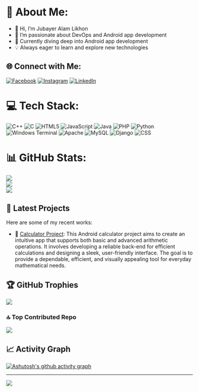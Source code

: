# 🤩 About Me:
- 👋 Hi, I’m Jubayer Alam Likhon
- 👀 I’m passionate about DevOps and Android app development
- 🌱 Currently diving deep into Android app development
- 💡 Always eager to learn and explore new technologies

## 🌐 Connect with Me:
[![Facebook](https://img.shields.io/badge/Facebook-%231877F2.svg?logo=Facebook&logoColor=white)](https://facebook.com/JubayerLikhon.L)
[![Instagram](https://img.shields.io/badge/Instagram-%23E4405F.svg?logo=Instagram&logoColor=white)](https://instagram.com/jubayer__likhon)
[![LinkedIn](https://img.shields.io/badge/LinkedIn-%230A66C2.svg?logo=LinkedIn&logoColor=white)](https://linkedin.com/in/jubayerlikhon45)

# 💻 Tech Stack:
![C++](https://img.shields.io/badge/c++-%2300599C.svg?style=for-the-badge&logo=c%2B%2B&logoColor=white)
![C](https://img.shields.io/badge/c-%2300599C.svg?style=for-the-badge&logo=c&logoColor=white)
![HTML5](https://img.shields.io/badge/html5-%23E34F26.svg?style=for-the-badge&logo=html5&logoColor=white)
![JavaScript](https://img.shields.io/badge/javascript-%23323330.svg?style=for-the-badge&logo=javascript&logoColor=%23F7DF1E)
![Java](https://img.shields.io/badge/java-%23ED8B00.svg?style=for-the-badge&logo=openjdk&logoColor=white)
![PHP](https://img.shields.io/badge/php-%23777BB4.svg?style=for-the-badge&logo=php&logoColor=white)
![Python](https://img.shields.io/badge/python-3670A0?style=for-the-badge&logo=python&logoColor=ffdd54)
![Windows Terminal](https://img.shields.io/badge/Windows%20Terminal-%234D4D4D.svg?style=for-the-badge&logo=windows-terminal&logoColor=white)
![Apache](https://img.shields.io/badge/apache-%23D42029.svg?style=for-the-badge&logo=apache&logoColor=white)
![MySQL](https://img.shields.io/badge/mysql-4479A1.svg?style=for-the-badge&logo=mysql&logoColor=white)
![Django](https://img.shields.io/badge/django-%23092E20.svg?style=for-the-badge&logo=django&logoColor=white)
![CSS](https://img.shields.io/badge/css3-%231572B6.svg?style=for-the-badge&logo=css3&logoColor=white)
<!-- ![MongoDB](https://img.shields.io/badge/MongoDB-%234ea94b.svg?style=for-the-badge&logo=mongodb&logoColor=white) -->
<!-- ![Cloudflare](https://img.shields.io/badge/Cloudflare-F38020?style=for-the-badge&logo=Cloudflare&logoColor=white) -->

# 📊 GitHub Stats:
![](https://github-readme-stats.vercel.app/api?username=b1nturi&theme=dark&hide_border=false&include_all_commits=true&count_private=true)<br/>
![](https://github-readme-streak-stats.herokuapp.com/?user=b1nturi&theme=dark&hide_border=false)<br/>
![](https://github-readme-stats.vercel.app/api/top-langs/?username=b1nturi&theme=dark&hide_border=false&include_all_commits=true&count_private=true&layout=compact)

## 🎉 Latest Projects
Here are some of my recent works:
- 🚀 [Calculator Project](https://github.com/b1nturi/Calculator_Project): This Android calculator project aims to create an intuitive app that supports both basic and advanced arithmetic operations. It involves developing a reliable back-end for efficient calculations and designing a sleek, user-friendly interface. The goal is to provide a dependable, efficient, and visually appealing tool for everyday mathematical needs.
<!-- - 🌟 [Project 2](https://github.com/yourusername/project2): Brief description of what this project is about.
- 🔧 [Project 3](https://github.com/yourusername/project3): Brief description of what this project is about.  -->

## 🏆 GitHub Trophies
![](https://github-profile-trophy.vercel.app/?username=b1nturi&theme=radical&no-frame=false&no-bg=true&margin-w=4)

### 🔝 Top Contributed Repo
![](https://github-contributor-stats.vercel.app/api?username=b1nturi&limit=5&theme=dark&combine_all_yearly_contributions=true)

## 📈 Activity Graph
[![Ashutosh's github activity graph](https://github-readme-activity-graph.vercel.app/graph?username=b1nturi&theme=dracula)](https://github.com/ashutosh00710/github-readme-activity-graph)

---
[![](https://visitcount.itsvg.in/api?id=b1nturi&icon=0&color=0)](https://visitcount.itsvg.in)

